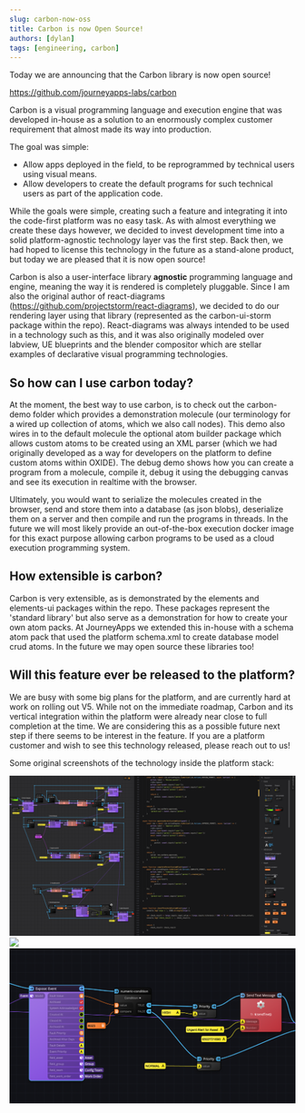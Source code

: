```yaml
---
slug: carbon-now-oss
title: Carbon is now Open Source! 
authors: [dylan]
tags: [engineering, carbon]
---
```


Today we are announcing that the Carbon library is now open source!

https://github.com/journeyapps-labs/carbon

Carbon is a visual programming language and execution engine that was developed in-house as a 
solution to an enormously complex customer requirement that almost made its way into production.

The goal was simple: 
* Allow apps deployed in the field, to be reprogrammed by technical users using visual means.
* Allow developers to create the default programs for such technical users as part of the application code.

While the goals were simple, creating such a feature and integrating it into the code-first platform was no easy task.
As with almost everything we create these days however, we decided to invest development time into a solid platform-agnostic
technology layer vas the first step. Back then, we had hoped to license this technology in the future as a stand-alone product,
but today we are pleased that it is now open source!

Carbon is also a user-interface library __agnostic__ programming language and engine, meaning the way it is rendered is completely pluggable.
Since I am also the original author of react-diagrams (https://github.com/projectstorm/react-diagrams), we decided to do our rendering layer
using that library (represented as the carbon-ui-storm package within the repo). React-diagrams was always intended to be used
in a technology such as this, and it was also originally modeled over labview, UE blueprints and the blender compositor which are stellar
examples of declarative visual programming technologies.

## So how can I use carbon today?

At the moment, the best way to use carbon, is to check out the carbon-demo folder which provides a demonstration
molecule (our terminology for a wired up collection of atoms, which we also call nodes). This demo also wires in to the default molecule the optional
atom builder package which allows custom atoms to be created using an XML parser (which we had originally developed as a way for developers
on the platform to define custom atoms within OXIDE). The debug demo shows how you can create a program from a molecule, compile it, debug it using the debugging canvas
and see its execution in realtime with the browser. 

Ultimately, you would want to serialize the molecules created in the browser, send and store them into a database (as json blobs), deserialize them on
a server and then compile and run the programs in threads. In the future we will most likely provide an out-of-the-box execution docker image
for this exact purpose allowing carbon programs to be used as a cloud execution programming system.

## How extensible is carbon?

Carbon is very extensible, as is demonstrated by the elements and elements-ui packages within the repo. These packages
represent the 'standard library' but also serve as a demonstration for how to create your own atom packs. At JourneyApps we extended
this in-house with a schema atom pack that used the platform schema.xml to create database model crud atoms. In the future
we may open source these libraries too!

## Will this feature ever be released to the platform?

We are busy with some big plans for the platform, and are currently hard at work on rolling out V5. While not on the immediate roadmap, 
Carbon and its vertical integration within the platform were already near close to full completion at the time. We are considering this
as a possible future next step if there seems to be interest in the feature. If you are a platform customer and wish to see this technology
released, please reach out to us!

Some original screenshots of the technology inside the platform stack:

![](./1.png)
![](./2.png)
![](./3.png)